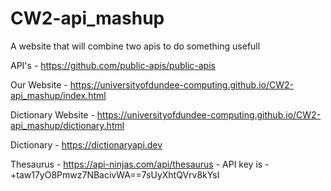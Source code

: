 # CW2-api_mashup
A website that will combine two apis to do something usefull

API's - https://github.com/public-apis/public-apis


Our Website - https://universityofdundee-computing.github.io/CW2-api_mashup/index.html

Dictionary Website - https://universityofdundee-computing.github.io/CW2-api_mashup/dictionary.html

Dictionary - https://dictionaryapi.dev

Thesaurus - https://api-ninjas.com/api/thesaurus - API key is - +taw17yO8Pmwz7NBacivWA==7sUyXhtQVrv8kYsl


